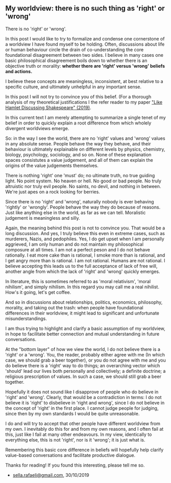 ## My worldview: there is no such thing as 'right' or 'wrong'

There is no 'right' or 'wrong'. 

In this post I would like to try to formalize and condense one cornerstone of a worldview I have found myself to be holding. Often, discussions about life or human behaviour circle the drain of co-understanding the core foundational disagreement between two sides. I believe in many cases one basic philosophical disagreement boils down to whether there is an objective truth or morality: **whether there are 'right' versus 'wrong' beliefs and actions.**

I believe these concepts are meaningless, inconsistent, at best relative to a specific culture, and ultimately unhelpful in any important sense. 

In this post I will not try to convince you of this belief. (For a thorough analysis of my theoretical justifications I the refer reader to my paper ["Like Hamlet Discussing Shakespeare" (2019)](https://sellarafaeli.com/hamlet_discussing_shakespeare_may_2019.pdf). 

In this current text I am merely attempting to summarize a single tenet of my belief in order to quickly explain a root difference from which wholely divergent worldviews emerge. 

So: in the way I see the world, there are no 'right' values and 'wrong' values in any absolute sense. People behave the way they behave, and their behaviour is ultimately explainable on different levels by physics, chemistry, biology, psychology, sociology, and so on. None of these explanation spaces consistutes a value judgement, and all of them can explain the origins of the value judgements themselves. 

There is nothing 'right' one 'must' do; no ultimate truth, no true guiding light. No point system. No heaven or hell. No good or bad people. No truly altruistic nor truly evil people. No saints, no devil, and nothing in between. We're just apes on a rock looking for berries. 

Since there is no 'right' and 'wrong', naturally nobody is ever behaving 'rightly' or 'wrongly'. People behave the way they do because of reasons. Just like anything else in the world, as far as we can tell. Moralistic judgement is meaningless and silly. 

Again, the meaning behind this post is not to convince you. That would be a long discussion. And yes, I truly believe this even in extreme cases, such as murderers, Nazis, and pedophiles. Yes, I do get upset when I am personally aggrieved, I am only human and do not maintain my philosophical composure at all times. I am not a perfect peson and I do not behave rationally. I eat more cake than is rational, I smoke more than is rational, and I get angry more than is rational. I am not rational. Humans are not rational. I believe accepting this leads us to the full acceptance of lack of free will, another angle from which the lack of 'right' and 'wrong' quickly emerges.

In literature, this is sometimes referred to as 'moral relativism', 'moral nihilism', and simply nihilism. In this regard you may call me a real nihilist. How's it going, let's get coffee. 

And so in discussions about relationships, politics, economics, philosophy, morality, and taking out the trash: when people have foundational differences in their worldview, it might lead to significant and unfortunate misunderstandings. 

I am thus trying to highlight and clarify a basic assumption of my worldview, in hope to facilitate better connection and mutual understanding in future conversations. 

At the "bottom layer" of how we view the world, I do not believe there is a 'right' or a 'wrong'. You, the reader, probably either agree with me (In which case, we should grab a beer together), or you do not agree with me and you do believe there is a 'right' way to do things; an overarching vector which 'should' lead our lives both personally and collectively; a definite doctrine; a religious prescription of values. In such a case, we should still grab a beer together.

Hopefully it does not sound like I disapprove of people who do believe in 'right' and 'wrong'. Clearly, that would be a contradiction in terms: I do not believe it is 'right' to disbelieve in 'right and wrong', since I do not believe in the concept of 'right' in the first place. I cannot judge people for judging, since then by my own standards I would be quite unreasonable. 

I do and will try to accept that other people have different worldview from my own. I inevitably do this for and from my own reasons, and I often fail at this, just like I fail at many other endeavours. In my view, identically to everything else, this is not 'right', nor is it 'wrong'; it is just what is. 

Remembering this basic core difference in beliefs will hopefully help clarify value-based conversations and facilitate productive dialogue. 

Thanks for reading! If you found this interesting, please tell me so. 

- sella.rafaeli@gmail.com, 30/10/2019
